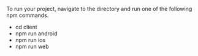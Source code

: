 To run your project, navigate to the directory and run one of the following npm commands.

- cd client
- npm run android
- npm run ios
- npm run web

